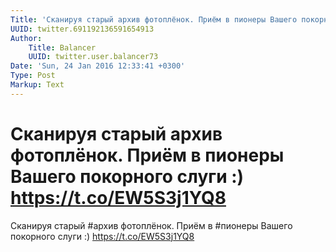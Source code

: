```yaml
---
Title: 'Сканируя старый архив фотоплёнок. Приём в пионеры Вашего покорного слуги :) https://t.co/EW5S3j1YQ8'
UUID: twitter.691192136591654913
Author:
    Title: Balancer
    UUID: twitter.user.balancer73
Date: 'Sun, 24 Jan 2016 12:33:41 +0300'
Type: Post
Markup: Text
---
```


# Сканируя старый архив фотоплёнок. Приём в пионеры Вашего покорного слуги :) https://t.co/EW5S3j1YQ8

Сканируя старый #архив фотоплёнок. Приём в #пионеры Вашего
покорного слуги :) https://t.co/EW5S3j1YQ8